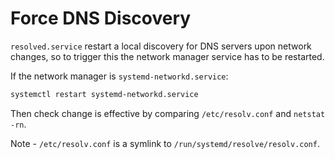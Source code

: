 # Force DNS Discovery
`resolved.service` restart a local discovery for DNS servers upon
network changes, so to trigger this the network manager service has
to be restarted.

If the network manager is `systemd-networkd.service`:
``` sh
systemctl restart systemd-networkd.service
```

Then check change is effective by comparing `/etc/resolv.conf` and `netstat -rn`.

Note - `/etc/resolv.conf` is a symlink to `/run/systemd/resolve/resolv.conf`.

